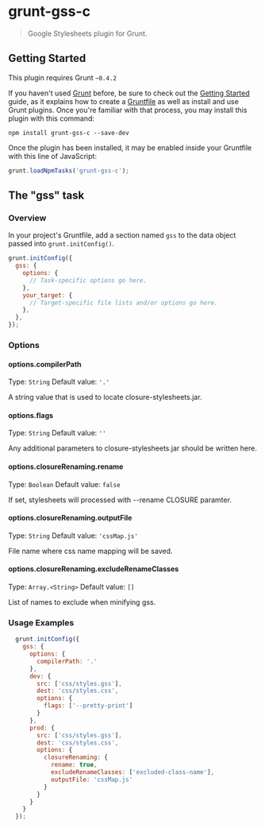 # grunt-gss-c

> Google Stylesheets plugin for Grunt.

## Getting Started
This plugin requires Grunt `~0.4.2`

If you haven't used [Grunt](http://gruntjs.com/) before, be sure to check out the [Getting Started](http://gruntjs.com/getting-started) guide, as it explains how to create a [Gruntfile](http://gruntjs.com/sample-gruntfile) as well as install and use Grunt plugins. Once you're familiar with that process, you may install this plugin with this command:

```shell
npm install grunt-gss-c --save-dev
```

Once the plugin has been installed, it may be enabled inside your Gruntfile with this line of JavaScript:

```js
grunt.loadNpmTasks('grunt-gss-c');
```

## The "gss" task

### Overview
In your project's Gruntfile, add a section named `gss` to the data object passed into `grunt.initConfig()`.

```js
grunt.initConfig({
  gss: {
    options: {
      // Task-specific options go here.
    },
    your_target: {
      // Target-specific file lists and/or options go here.
    },
  },
});
```

### Options

#### options.compilerPath
Type: `String`
Default value: `'.'`

A string value that is used to locate closure-stylesheets.jar.

#### options.flags
Type: `String`
Default value: `''`

Any additional parameters to closure-stylesheets.jar should be written here.

#### options.closureRenaming.rename
Type: `Boolean`
Default value: `false`

If set, stylesheets will processed with --rename CLOSURE paramter.

#### options.closureRenaming.outputFile
Type: `String`
Default value: `'cssMap.js'`

File name where css name mapping will be saved.

#### options.closureRenaming.excludeRenameClasses
Type: `Array.<String>`
Default value: `[]`

List of names to exclude when minifying gss.

### Usage Examples

```js
  grunt.initConfig({
    gss: {
      options: {
        compilerPath: '.'
      },
      dev: {
        src: ['css/styles.gss'],
        dest: 'css/styles.css',
        options: {
          flags: ['--pretty-print']
        }
      },
      prod: {
        src: ['css/styles.gss'],
        dest: 'css/styles.css',
        options: {
          closureRenaming: {
            rename: true,
            excludeRenameClasses: ['excluded-class-name'],
            outputFile: 'cssMap.js'
          }
        }
      }
    }
  });
```